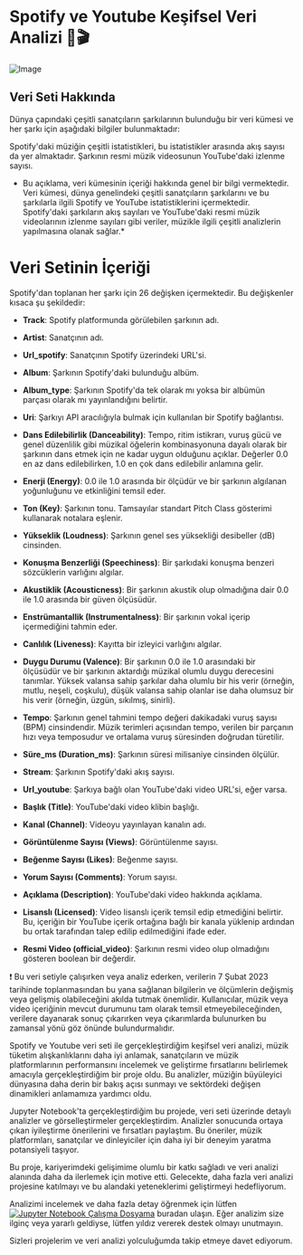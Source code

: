 # Spotify ve Youtube Keşifsel Veri Analizi 🎤🎬 
![Image](https://i.ytimg.com/vi/sEX9xIUPfnM/maxresdefault.jpg)


## Veri Seti Hakkında

Dünya çapındaki çeşitli sanatçıların şarkılarının bulunduğu bir veri kümesi ve her şarkı için aşağıdaki bilgiler bulunmaktadır:

Spotify'daki müziğin çeşitli istatistikleri, bu istatistikler arasında akış sayısı da yer almaktadır.
Şarkının resmi müzik videosunun YouTube'daki izlenme sayısı.

* Bu açıklama, veri kümesinin içeriği hakkında genel bir bilgi vermektedir. Veri kümesi, dünya genelindeki çeşitli sanatçıların şarkılarını ve bu şarkılarla ilgili Spotify ve YouTube istatistiklerini içermektedir. Spotify'daki şarkıların akış sayıları ve YouTube'daki resmi müzik videolarının izlenme sayıları gibi veriler, müzikle ilgili çeşitli analizlerin yapılmasına olanak sağlar.*

# Veri Setinin İçeriği

Spotify'dan toplanan her şarkı için 26 değişken içermektedir. Bu değişkenler kısaca şu şekildedir:

- **Track**: Spotify platformunda görülebilen şarkının adı.
- **Artist**: Sanatçının adı.
- **Url_spotify**: Sanatçının Spotify üzerindeki URL'si.
- **Album**: Şarkının Spotify'daki bulunduğu albüm.
- **Album_type**: Şarkının Spotify'da tek olarak mı yoksa bir albümün parçası olarak mı yayınlandığını belirtir.
- **Uri**: Şarkıyı API aracılığıyla bulmak için kullanılan bir Spotify bağlantısı.
- **Dans Edilebilirlik (Danceability)**: Tempo, ritim istikrarı, vuruş gücü ve genel düzenlilik gibi müzikal öğelerin kombinasyonuna dayalı olarak bir şarkının dans etmek için ne kadar uygun olduğunu açıklar. Değerler 0.0 en az dans edilebilirken, 1.0 en çok dans edilebilir anlamına gelir.
- **Enerji (Energy)**: 0.0 ile 1.0 arasında bir ölçüdür ve bir şarkının algılanan yoğunluğunu ve etkinliğini temsil eder.
- **Ton (Key)**: Şarkının tonu. Tamsayılar standart Pitch Class gösterimi kullanarak notalara eşlenir.
- **Yükseklik (Loudness)**: Şarkının genel ses yüksekliği desibeller (dB) cinsinden.
- **Konuşma Benzerliği (Speechiness)**: Bir şarkıdaki konuşma benzeri sözcüklerin varlığını algılar.
- **Akustiklik (Acousticness)**: Bir şarkının akustik olup olmadığına dair 0.0 ile 1.0 arasında bir güven ölçüsüdür.
- **Enstrümantallik (Instrumentalness)**: Bir şarkının vokal içerip içermediğini tahmin eder.
- **Canlılık (Liveness)**: Kayıtta bir izleyici varlığını algılar.
- **Duygu Durumu (Valence)**: Bir şarkının 0.0 ile 1.0 arasındaki bir ölçüsüdür ve bir şarkının aktardığı müzikal olumlu duygu derecesini tanımlar. Yüksek valansa sahip şarkılar daha olumlu bir his verir (örneğin, mutlu, neşeli, coşkulu), düşük valansa sahip olanlar ise daha olumsuz bir his verir (örneğin, üzgün, sıkılmış, sinirli).
- **Tempo**: Şarkının genel tahmini tempo değeri dakikadaki vuruş sayısı (BPM) cinsindendir. Müzik terimleri açısından tempo, verilen bir parçanın hızı veya temposudur ve ortalama vuruş süresinden doğrudan türetilir.

- **Süre_ms (Duration_ms)**: Şarkının süresi milisaniye cinsinden ölçülür.

- **Stream**: Şarkının Spotify'daki akış sayısı.

- **Url_youtube**: Şarkıya bağlı olan YouTube'daki video URL'si, eğer varsa.

- **Başlık (Title)**: YouTube'daki video klibin başlığı.

- **Kanal (Channel)**: Videoyu yayınlayan kanalın adı.

- **Görüntülenme Sayısı (Views)**: Görüntülenme sayısı.

- **Beğenme Sayısı (Likes)**: Beğenme sayısı.

- **Yorum Sayısı (Comments)**: Yorum sayısı.

- **Açıklama (Description)**: YouTube'daki video hakkında açıklama.

- **Lisanslı (Licensed)**: Video lisanslı içerik temsil edip etmediğini belirtir. Bu, içeriğin bir YouTube içerik ortağına bağlı bir kanala yüklenip ardından bu ortak tarafından talep edilip edilmediğini ifade eder.

- **Resmi Video (official_video)**: Şarkının resmi video olup olmadığını gösteren boolean bir değerdir.

❗ Bu veri setiyle çalışırken veya analiz ederken, verilerin 7 Şubat 2023 tarihinde toplanmasından bu yana sağlanan bilgilerin ve ölçümlerin değişmiş veya gelişmiş olabileceğini akılda tutmak önemlidir. Kullanıcılar, müzik veya video içeriğinin mevcut durumunu tam olarak temsil etmeyebileceğinden, verilere dayanarak sonuç çıkarırken veya çıkarımlarda bulunurken bu zamansal yönü göz önünde bulundurmalıdır.


Spotify ve Youtube veri seti ile gerçekleştirdiğim keşifsel veri analizi, müzik tüketim alışkanlıklarını daha iyi anlamak, sanatçıların ve müzik platformlarının performansını incelemek ve geliştirme fırsatlarını belirlemek amacıyla gerçekleştirdiğim bir proje oldu. Bu analizler, müziğin büyüleyici dünyasına daha derin bir bakış açısı sunmayı ve sektördeki değişen dinamikleri anlamamıza yardımcı oldu.

Jupyter Notebook'ta gerçekleştirdiğim bu projede, veri seti üzerinde detaylı analizler ve görselleştirmeler gerçekleştirdim. Analizler sonucunda ortaya çıkan iyileştirme önerilerini ve fırsatları paylaştım. Bu öneriler, müzik platformları, sanatçılar ve dinleyiciler için daha iyi bir deneyim yaratma potansiyeli taşıyor.

Bu proje, kariyerimdeki gelişimime olumlu bir katkı sağladı ve veri analizi alanında daha da ilerlemek için motive etti. Gelecekte, daha fazla veri analizi projesine katılmayı ve bu alandaki yeteneklerimi geliştirmeyi hedefliyorum.

Analizimi incelemek ve daha fazla detay öğrenmek için lütfen [![Jupyter Notebook Çalışma Dosyama](https://i.ytimg.com/vi/sEX9xIUPfnM/maxresdefault.jpg)](https://github.com/muratukel/EDA-SpotifyandYoutube/blob/main/EDASpotifyandYoutube%20.ipynb)
 buradan ulaşın. Eğer analizim size ilginç veya yararlı geldiyse, lütfen yıldız vererek destek olmayı unutmayın.

Sizleri projelerim ve veri analizi yolculuğumda takip etmeye davet ediyorum.
